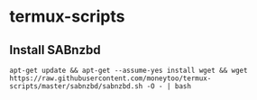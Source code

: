 # termux-scripts

## Install SABnzbd

```
apt-get update && apt-get --assume-yes install wget && wget https://raw.githubusercontent.com/moneytoo/termux-scripts/master/sabnzbd/sabnzbd.sh -O - | bash
```

